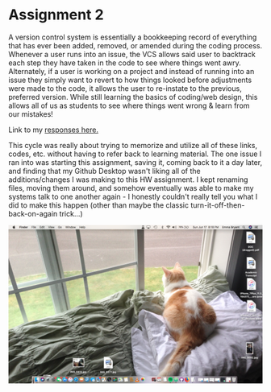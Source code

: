 # Assignment 2

A version control system is essentially a bookkeeping record of everything that has ever been added, removed, or amended during the coding process. Whenever a user runs into an issue, the VCS allows said user to backtrack each step they have taken in the code to see where things went awry. Alternately, if a user is working on a project and instead of running into an issue they simply want to revert to how things looked before adjustments were made to the code, it allows the user to re-instate to the previous, preferred version. While still learning the basics of coding/web design, this allows all of us as students to see where things went wrong & learn from our mistakes!

Link to my [responses here.](/assignment-2/responses.txt)

This cycle was really about trying to memorize and utilize all of these links, codes, etc. without having to refer back to learning material. The one issue I ran into was starting this assignment, saving it, coming back to it a day later, and finding that my Github Desktop wasn't liking all of the additions/changes I was making to this HW assignment. I kept renaming files, moving them around, and somehow eventually was able to make my systems talk to one another again - I honestly couldn't really tell you what I did to make this happen (other than maybe the classic turn-it-off-then-back-on-again trick...)

![ photo ]( ./images/desktopscreenshot.png )
